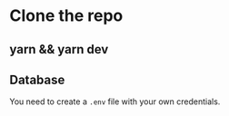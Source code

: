 # Clone the repo

## yarn && yarn dev

## Database
You need to create a ```.env``` file with your own credentials.